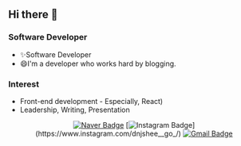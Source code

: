 ## Hi there 👋
<!-- 
<div align=center>

[![Hits](https://hits.seeyoufarm.com/api/count/incr/badge.svg?url=https%3A%2F%2Fgithub.com%2Fzzsza)](https://hits.seeyoufarm.com) 

</div>-->

### Software Developer
- ✨Software Developer 
- 😄I'm a developer who works hard by blogging.

### Interest
- Front-end development - Especially, React)
- Leadership, Writing, Presentation

<div align=center>

[![Naver Badge](http://img.shields.io/badge/-Tech%20blog-black?style=flat-square&logo=github&link=https://m.blog.naver.com/kodnjshee)](https://m.blog.naver.com/kodnjshee) 
[![Instagram Badge](https://img.shields.io/badge/-Instagram-dd2a7b?style=flat-square&logo=instagram&logoColor=white&link=https://www.instagram.com/dnjshee__go_)](https://www.instagram.com/dnjshee__go_/) 
[![Gmail Badge](https://img.shields.io/badge/-Gmail-d14836?style=flat-square&logo=Gmail&logoColor=white&link=mailto:ko0413hee@gmail.com)](mailto:ko0413hee@gmail.com)
</div>




<!--
**gowonhee/gowonhee** is a ✨ _special_ ✨ repository because its `README.md` (this file) appears on your GitHub profile.

Here are some ideas to get you started:

- 🔭 I’m currently working on ...
- 🌱 I’m currently learning ...
- 👯 I’m looking to collaborate on ...
- 🤔 I’m looking for help with ...
- 💬 Ask me about ...
- 📫 How to reach me: ...
- 😄 Pronouns: ...
- ⚡ Fun fact: ...
-->
